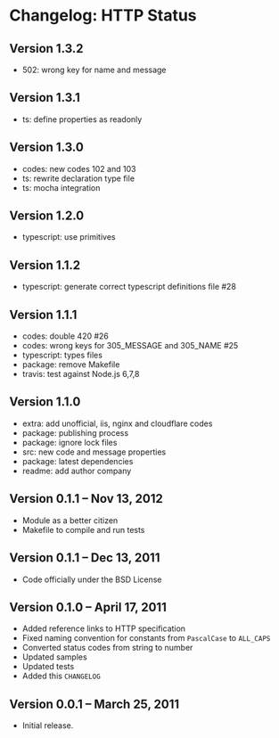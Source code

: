 # Changelog: HTTP Status

## Version 1.3.2

* 502: wrong key for name and message

## Version 1.3.1

* ts: define properties as readonly

## Version 1.3.0

* codes: new codes 102 and 103
* ts: rewrite declaration type file
* ts: mocha integration

## Version 1.2.0

* typescript: use primitives

## Version 1.1.2

* typescript: generate correct typescript definitions file #28

## Version 1.1.1

* codes: double 420 #26
* codes: wrong keys for 305_MESSAGE and 305_NAME #25
* typescript: types files
* package: remove Makefile
* travis: test against Node.js 6,7,8

## Version 1.1.0

* extra: add unofficial, iis, nginx and cloudflare codes
* package: publishing process
* package: ignore lock files
* src: new code and message properties
* package: latest dependencies
* readme: add author company

## Version 0.1.1 – Nov 13, 2012

-   Module as a better citizen
-   Makefile to compile and run tests

## Version 0.1.1 – Dec 13, 2011

-   Code officially under the BSD License

## Version 0.1.0 – April 17, 2011

-   Added reference links to HTTP specification
-   Fixed naming convention for constants from `PascalCase` to `ALL_CAPS`
-   Converted status codes from string to number
-   Updated samples
-   Updated tests
-   Added this `CHANGELOG`

## Version 0.0.1 – March 25, 2011

-   Initial release.
